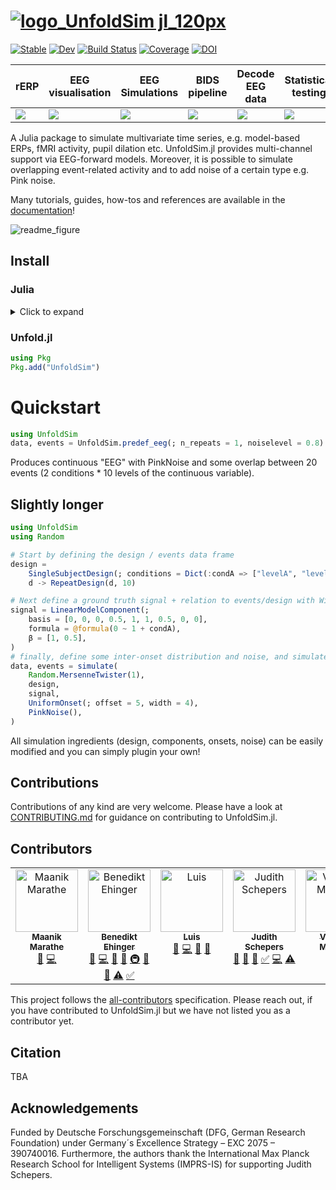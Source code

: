 # [![logo_UnfoldSim jl_120px](https://github.com/unfoldtoolbox/UnfoldSim.jl/assets/57703446/139a06c7-55c6-4c2e-8935-627a3c3bf036)](https://github.com/unfoldtoolbox/UnfoldSim.jl/tree/main)

[![Stable](https://img.shields.io/badge/docs-stable-blue.svg)](https://unfoldtoolbox.github.io/UnfoldSim.jl/stable/)
[![Dev](https://img.shields.io/badge/docs-dev-blue.svg)](https://unfoldtoolbox.github.io/UnfoldSim.jl/dev/)
[![Build Status](https://github.com/unfoldtoolbox/UnfoldSim.jl/actions/workflows/CI.yml/badge.svg?branch=main)](https://github.com/unfoldtoolbox/UnfoldSim.jl/actions/workflows/CI.yml?query=branch%3Amain)
[![Coverage](https://codecov.io/gh/v/UnfoldSim.jl/branch/main/graph/badge.svg)](https://codecov.io/gh/unfoldtoolbox/UnfoldSim.jl)
[![DOI](https://zenodo.org/badge/413455526.svg)](https://zenodo.org/badge/latestdoi/413455526)

|rERP|EEG visualisation|EEG Simulations|BIDS pipeline|Decode EEG data|Statistical testing|
|---|---|---|---|---|---|
| <a href="https://github.com/unfoldtoolbox/Unfold.jl/tree/main"><img src="https://github-production-user-asset-6210df.s3.amazonaws.com/10183650/277623787-757575d0-aeb9-4d94-a5f8-832f13dcd2dd.png"></a> | <a href="https://github.com/unfoldtoolbox/UnfoldMakie.jl"><img  src="https://github-production-user-asset-6210df.s3.amazonaws.com/10183650/277623793-37af35a0-c99c-4374-827b-40fc37de7c2b.png"></a>|<a href="https://github.com/unfoldtoolbox/UnfoldSim.jl"><img src="https://github-production-user-asset-6210df.s3.amazonaws.com/10183650/277623795-328a4ccd-8860-4b13-9fb6-64d3df9e2091.png"></a>|<a href="https://github.com/unfoldtoolbox/UnfoldBIDS.jl"><img src="https://github-production-user-asset-6210df.s3.amazonaws.com/10183650/277622460-2956ca20-9c48-4066-9e50-c5d25c50f0d1.png"></a>|<a href="https://github.com/unfoldtoolbox/UnfoldDecode.jl"><img src="https://github-production-user-asset-6210df.s3.amazonaws.com/10183650/277622487-802002c0-a1f2-4236-9123-562684d39dcf.png"></a>|<a href="https://github.com/unfoldtoolbox/UnfoldStats.jl"><img  src="https://github-production-user-asset-6210df.s3.amazonaws.com/10183650/277623799-4c8f2b5a-ea84-4ee3-82f9-01ef05b4f4c6.png"></a>|

A Julia package to simulate multivariate time series, e.g. model-based ERPs, fMRI activity, pupil dilation etc.
UnfoldSim.jl provides multi-channel support via EEG-forward models. Moreover, it is possible to simulate overlapping event-related activity and to add noise of a certain type e.g. Pink noise.

Many tutorials, guides, how-tos and references are available in the [documentation](https://unfoldtoolbox.github.io/UnfoldSim.jl/)!

![readme_figure](https://github.com/unfoldtoolbox/UnfoldSim.jl/assets/22366977/b69d186c-fd3d-4449-9f2e-03d7e01b8cb3)

## Install

### Julia
<details>
<summary>Click to expand</summary>

The recommended way to install julia is [juliaup](https://github.com/JuliaLang/juliaup).
It allows you to, e.g., easily update Julia at a later point, but also test out alpha/beta versions etc.

TL:DR; If you dont want to read the explicit instructions, just copy the following command

#### Windows

AppStore -> JuliaUp,  or `winget install julia -s msstore` in CMD

#### Mac & Linux

`curl -fsSL https://install.julialang.org | sh` in any shell
</details>

### Unfold.jl

```julia
using Pkg
Pkg.add("UnfoldSim")
```

# Quickstart
```julia
using UnfoldSim
data, events = UnfoldSim.predef_eeg(; n_repeats = 1, noiselevel = 0.8)
```
Produces continuous "EEG" with PinkNoise and some overlap between 20 events (2 conditions * 10 levels of the continuous variable).

## Slightly longer
```julia
using UnfoldSim
using Random

# Start by defining the design / events data frame
design =
    SingleSubjectDesign(; conditions = Dict(:condA => ["levelA", "levelB"])) |>
    d -> RepeatDesign(d, 10)

# Next define a ground truth signal + relation to events/design with Wilkinson formulas
signal = LinearModelComponent(;
    basis = [0, 0, 0, 0.5, 1, 1, 0.5, 0, 0],
    formula = @formula(0 ~ 1 + condA),
    β = [1, 0.5],
)
# finally, define some inter-onset distribution and noise, and simulate data!
data, events = simulate(
    Random.MersenneTwister(1),
    design,
    signal,
    UniformOnset(; offset = 5, width = 4),
    PinkNoise(),
)    
```
All simulation ingredients (design, components, onsets, noise) can be easily modified and you can simply plugin your own!

## Contributions
Contributions of any kind are very welcome. Please have a look at [CONTRIBUTING.md](https://github.com/unfoldtoolbox/UnfoldSim.jl/blob/main/CONTRIBUTING.md) for guidance on contributing to UnfoldSim.jl.

## Contributors
<!-- ALL-CONTRIBUTORS-LIST:START - Do not remove or modify this section -->
<!-- prettier-ignore-start -->
<!-- markdownlint-disable -->
<table>
  <tbody>
    <tr>
      <td align="center" valign="top" width="14.28%"><a href="https://github.com/maanikmarathe"><img src="https://avatars.githubusercontent.com/u/66105649?v=4?s=100" width="100px;" alt="Maanik Marathe"/><br /><sub><b>Maanik Marathe</b></sub></a><br /><a href="#doc-maanikmarathe" title="Documentation">📖</a> <a href="#code-maanikmarathe" title="Code">💻</a></td>
      <td align="center" valign="top" width="14.28%"><a href="http://www.benediktehinger.de"><img src="https://avatars.githubusercontent.com/u/10183650?v=4?s=100" width="100px;" alt="Benedikt Ehinger"/><br /><sub><b>Benedikt Ehinger</b></sub></a><br /><a href="#bug-behinger" title="Bug reports">🐛</a> <a href="#code-behinger" title="Code">💻</a> <a href="#doc-behinger" title="Documentation">📖</a> <a href="#ideas-behinger" title="Ideas, Planning, & Feedback">🤔</a> <a href="#infra-behinger" title="Infrastructure (Hosting, Build-Tools, etc)">🚇</a> <a href="#maintenance-behinger" title="Maintenance">🚧</a> <a href="#review-behinger" title="Reviewed Pull Requests">👀</a> <a href="#test-behinger" title="Tests">⚠️</a> <a href="#tutorial-behinger" title="Tutorials">✅</a></td>
      <td align="center" valign="top" width="14.28%"><a href="https://github.com/llips"><img src="https://avatars.githubusercontent.com/u/38983684?v=4?s=100" width="100px;" alt="Luis"/><br /><sub><b>Luis</b></sub></a><br /><a href="#bug-llips" title="Bug reports">🐛</a> <a href="#code-llips" title="Code">💻</a> <a href="#doc-llips" title="Documentation">📖</a> <a href="#ideas-llips" title="Ideas, Planning, & Feedback">🤔</a></td>
      <td align="center" valign="top" width="14.28%"><a href="https://github.com/jschepers"><img src="https://avatars.githubusercontent.com/u/22366977?v=4?s=100" width="100px;" alt="Judith Schepers"/><br /><sub><b>Judith Schepers</b></sub></a><br /><a href="#ideas-jschepers" title="Ideas, Planning, & Feedback">🤔</a> <a href="#bug-jschepers" title="Bug reports">🐛</a> <a href="#doc-jschepers" title="Documentation">📖</a> <a href="#tutorial-jschepers" title="Tutorials">✅</a> <a href="#code-jschepers" title="Code">💻</a> <a href="#test-jschepers" title="Tests">⚠️</a></td>
      <td align="center" valign="top" width="14.28%"><a href="https://github.com/vladdez"><img src="https://avatars.githubusercontent.com/u/33777074?v=4?s=100" width="100px;" alt="Vladimir Mikheev"/><br /><sub><b>Vladimir Mikheev</b></sub></a><br /><a href="#bug-vladdez" title="Bug reports">🐛</a></td>
      <td align="center" valign="top" width="14.28%"><a href="https://reboreexplore.github.io/"><img src="https://avatars.githubusercontent.com/u/43548330?v=4?s=100" width="100px;" alt="Manpa Barman"/><br /><sub><b>Manpa Barman</b></sub></a><br /><a href="#infra-ReboreExplore" title="Infrastructure (Hosting, Build-Tools, etc)">🚇</a></td>
      <td align="center" valign="top" width="14.28%"><a href="https://reneskukies.de/"><img src="https://avatars.githubusercontent.com/u/57703446?v=4?s=100" width="100px;" alt="René Skukies"/><br /><sub><b>René Skukies</b></sub></a><br /><a href="#doc-ReneSkukies" title="Documentation">📖</a> <a href="#code-ReneSkukies" title="Code">💻</a> <a href="#test-ReneSkukies" title="Tests">⚠️</a> <a href="#ideas-ReneSkukies" title="Ideas, Planning, & Feedback">🤔</a> <a href="#tutorial-ReneSkukies" title="Tutorials">✅</a></td>
    </tr>
  </tbody>
</table>

<!-- markdownlint-restore -->
<!-- prettier-ignore-end -->

<!-- ALL-CONTRIBUTORS-LIST:END -->



This project follows the [all-contributors](https://allcontributors.org/docs/en/specification) specification. 
Please reach out, if you have contributed to UnfoldSim.jl but we have not listed you as a contributor yet.

## Citation

TBA

## Acknowledgements

Funded by Deutsche Forschungsgemeinschaft (DFG, German Research Foundation) under Germany´s Excellence Strategy – EXC 2075 – 390740016. Furthermore, the authors thank the International Max Planck Research School for Intelligent Systems (IMPRS-IS) for supporting Judith Schepers.
